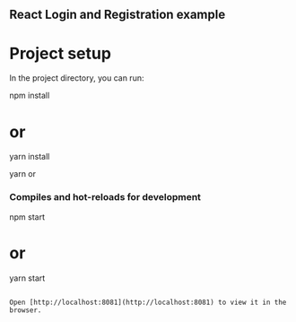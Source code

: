 ## React Login and Registration example 

# Project setup
In the project directory, you can run:

npm install
# or
yarn install

yarn
or

### Compiles and hot-reloads for development


npm start
# or
yarn start
```

Open [http://localhost:8081](http://localhost:8081) to view it in the browser.

